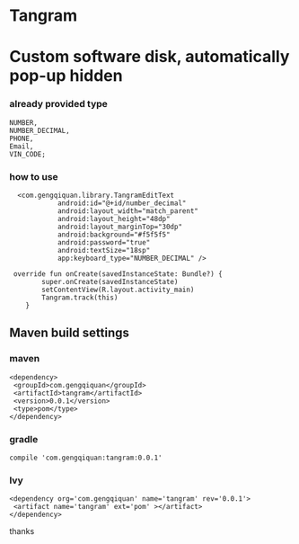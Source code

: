 # Tangram
# Custom software disk, automatically pop-up hidden

### already provided type
    NUMBER,
    NUMBER_DECIMAL,
    PHONE,
    Email,
    VIN_CODE;
    
### how to use
```
  <com.gengqiquan.library.TangramEditText
            android:id="@+id/number_decimal"
            android:layout_width="match_parent"
            android:layout_height="48dp"
            android:layout_marginTop="30dp"
            android:background="#f5f5f5"
            android:password="true"
            android:textSize="18sp"
            app:keyboard_type="NUMBER_DECIMAL" />
```
```
 override fun onCreate(savedInstanceState: Bundle?) {
        super.onCreate(savedInstanceState)
        setContentView(R.layout.activity_main)
        Tangram.track(this)
    }
```
 ## Maven build settings 
 ### maven
 ```
 <dependency>
  <groupId>com.gengqiquan</groupId>
  <artifactId>tangram</artifactId>
  <version>0.0.1</version>
  <type>pom</type>
</dependency>
 ```
 ### gradle
 ```
 compile 'com.gengqiquan:tangram:0.0.1'
 ```
 ### lvy
 ```
 <dependency org='com.gengqiquan' name='tangram' rev='0.0.1'>
  <artifact name='tangram' ext='pom' ></artifact>
</dependency>
 ```
 thanks
